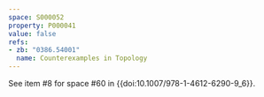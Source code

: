 ```yaml
---
space: S000052
property: P000041
value: false
refs:
- zb: "0386.54001"
  name: Counterexamples in Topology
---
```


See item #8 for space #60 in {{doi:10.1007/978-1-4612-6290-9_6}}.
